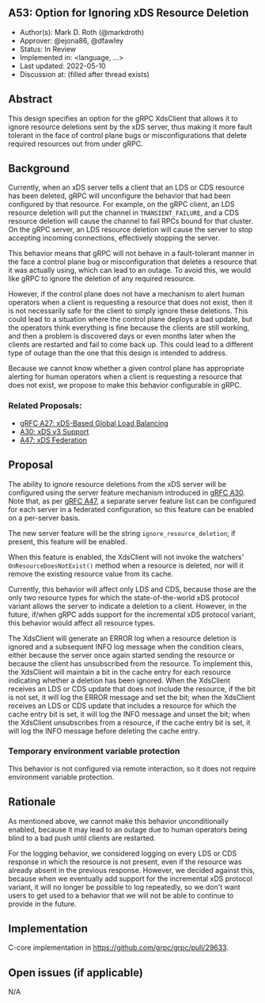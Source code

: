A53: Option for Ignoring xDS Resource Deletion
----
* Author(s): Mark D. Roth (@markdroth)
* Approver: @ejona86, @dfawley
* Status: In Review
* Implemented in: <language, ...>
* Last updated: 2022-05-10
* Discussion at: <google group thread> (filled after thread exists)

## Abstract

This design specifies an option for the gRPC XdsClient that allows it to
ignore resource deletions sent by the xDS server, thus making it more
fault tolerant in the face of control plane bugs or misconfigurations
that delete required resources out from under gRPC.

## Background

Currently, when an xDS server tells a client that an LDS or CDS resource
has been deleted, gRPC will unconfigure the behavior that had been
configured by that resource.  For example, on the gRPC client, an LDS
resource deletion will put the channel in `TRANSIENT_FAILURE`, and a CDS
resource deletion will cause the channel to fail RPCs bound for that
cluster.  On the gRPC server, an LDS resource deletion will cause the
server to stop accepting incoming connections, effectively stopping
the server.

This behavior means that gRPC will not behave in a fault-tolerant manner
in the face a control plane bug or misconfiguration that deletes a
resource that it was actually using, which can lead to an outage.  To avoid
this, we would like gRPC to ignore the deletion of any required resource.

However, if the control plane does not have a mechanism to alert human
operators when a client is requesting a resource that does not exist,
then it is not necessarily safe for the client to simply ignore these
deletions.  This could lead to a situation where the control plane
deploys a bad update, but the operators think everything is fine because
the clients are still working, and then a problem is discovered days or
even months later when the clients are restarted and fail to come back up.
This could lead to a different type of outage than the one that this design
is intended to address.

Because we cannot know whether a given control plane has appropriate
alerting for human operators when a client is requesting a resource that
does not exist, we propose to make this behavior configurable in gRPC.

### Related Proposals: 

* [gRFC A27: xDS-Based Global Load Balancing](A27-xds-global-load-balancing.md)
* [A30: xDS v3 Support](A30-xds-v3.md)
* [A47: xDS Federation](A47-xds-federation.md)

## Proposal

The ability to ignore resource deletions from the xDS server will be
configured using the server feature mechanism introduced in [gRFC
A30](A30-xds-v3.md).  Note that, as per [gRFC A47](A47-xds-federation.md),
a separate server feature list can be configured for each server in a
federated configuration, so this feature can be enabled on a per-server
basis.

The new server feature will be the string `ignore_resource_deletion`; if
present, this feature will be enabled.

When this feature is enabled, the XdsClient will not invoke the
watchers' `OnResourceDoesNotExist()` method when a resource is deleted,
nor will it remove the existing resource value from its cache.

Currently, this behavior will affect only LDS and CDS, because those are
the only two resource types for which the state-of-the-world xDS protocol
variant allows the server to indicate a deletion to a client.  However,
in the future, if/when gRPC adds support for the incremental xDS
protocol variant, this behavior would affect all resource types.

The XdsClient will generate an ERROR log when a resource deletion is
ignored and a subsequent INFO log message when the condition clears, either
because the server once again started sending the resource or because
the client has unsubscribed from the resource.  To implement this, the
XdsClient will maintain a bit in the cache entry for each resource
indicating whether a deletion has been ignored.  When the XdsClient
receives an LDS or CDS update that does not include the resource, if the
bit is not set, it will log the ERROR message and set the bit; when the
XdsClient receives an LDS or CDS update that includes a resource for
which the cache entry bit is set, it will log the INFO message and unset the
bit; when the XdsClient unsubscribes from a resource, if the cache entry bit
is set, it will log the INFO message before deleting the cache entry.

### Temporary environment variable protection

This behavior is not configured via remote interaction, so it does not
require environment variable protection.

## Rationale

As mentioned above, we cannot make this behavior unconditionally
enabled, because it may lead to an outage due to human operators being
blind to a bad push until clients are restarted.

For the logging behavior, we considered logging on every LDS or CDS
response in which the resource is not present, even if the resource
was already absent in the previous response.  However, we decided
against this, because when we eventually add support for the incremental
xDS protocol variant, it will no longer be possible to log repeatedly,
so we don't want users to get used to a behavior that we will not be
able to continue to provide in the future.

## Implementation

C-core implementation in https://github.com/grpc/grpc/pull/29633.

## Open issues (if applicable)

N/A
